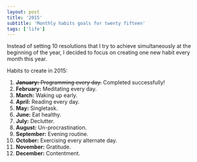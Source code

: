 ```yaml
---
layout: post
title: '2015'
subtitle: 'Monthly habits goals for twenty fifteen'
tags: ['life']
---
```


Instead of setting 10 resolutions that I try to achieve simultaneously at the beginning of the year, I decided to focus on creating one new habit every month this year.

Habits to create in 2015:

1. <del>**January:** Programming every day.</del> <span class="success">Completed successfully!</span>
2. **February:** Meditating every day.
3. **March:** Waking up early.
4. **April:** Reading every day.
5. **May:** Singletask.
6. **June:**  Eat healthy.
7. **July:** Declutter.
8. **August:** Un-procrastination.
9. **September:** Evening routine.
10. **October:** Exercising every alternate day.
11. **November:** Gratitude.
12. **December:** Contentment.
